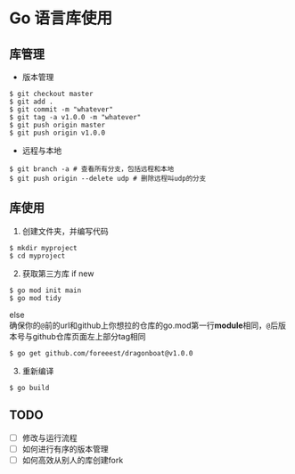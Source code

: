 # Go 语言库使用 #

## 库管理 ##

- 版本管理

```shell
$ git checkout master
$ git add .
$ git commit -m "whatever"
$ git tag -a v1.0.0 -m "whatever"
$ git push origin master
$ git push origin v1.0.0
```

- 远程与本地

```shell
$ git branch -a # 查看所有分支，包括远程和本地
$ git push origin --delete udp # 删除远程叫udp的分支
```

## 库使用 ##

1. 创建文件夹，并编写代码
```shell
$ mkdir myproject
$ cd myproject
```
2. 获取第三方库
if new  
```shell
$ go mod init main
$ go mod tidy
```
else  
确保你的`@`前的url和github上你想拉的仓库的go.mod第一行**module**相同，`@`后版本号与github仓库页面左上部分tag相同
```shell
$ go get github.com/foreeest/dragonboat@v1.0.0
```

3. 重新编译

```shell
$ go build
```


## TODO ##

- [ ] 修改与运行流程
- [ ] 如何进行有序的版本管理
- [ ] 如何高效从别人的库创建fork